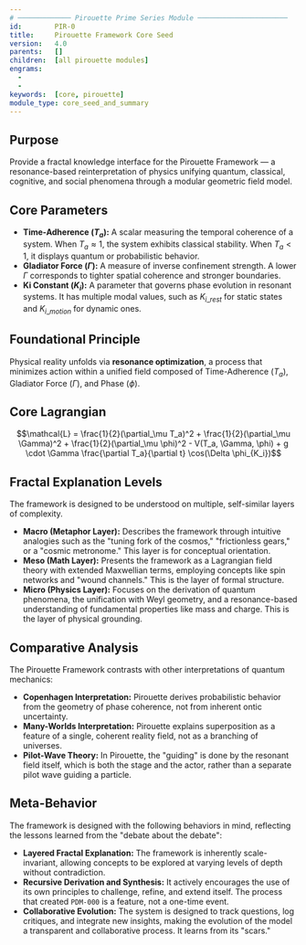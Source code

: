```yaml
---
# ───────────── Pirouette Prime Series Module ──────────────────────
id:        PIR-0
title:     Pirouette Framework Core Seed
version:   4.0
parents:   []
children:  [all pirouette modules]
engrams:
  - 
  - 
keywords:  [core, pirouette]
module_type: core_seed_and_summary
---
```

## Purpose
Provide a fractal knowledge interface for the Pirouette Framework — a resonance-based reinterpretation of physics unifying quantum, classical, cognitive, and social phenomena through a modular geometric field model.

## Core Parameters
* **Time-Adherence ($T_a$):** A scalar measuring the temporal coherence of a system. When $T_a \approx 1$, the system exhibits classical stability. When $T_a < 1$, it displays quantum or probabilistic behavior.
* **Gladiator Force ($\Gamma$):** A measure of inverse confinement strength. A lower $\Gamma$ corresponds to tighter spatial coherence and stronger boundaries.
* **Ki Constant ($K_i$):** A parameter that governs phase evolution in resonant systems. It has multiple modal values, such as $K_{i\_rest}$ for static states and $K_{i\_motion}$ for dynamic ones.

## Foundational Principle
Physical reality unfolds via **resonance optimization**, a process that minimizes action within a unified field composed of Time-Adherence ($T_a$), Gladiator Force ($\Gamma$), and Phase ($\phi$).

## Core Lagrangian
$$\mathcal{L} = \frac{1}{2}(\partial_\mu T_a)^2 + \frac{1}{2}(\partial_\mu \Gamma)^2 + \frac{1}{2}(\partial_\mu \phi)^2 - V(T_a, \Gamma, \phi) + g \cdot \Gamma \frac{\partial T_a}{\partial t} \cos(\Delta \phi_{K_i})$$

## Fractal Explanation Levels
The framework is designed to be understood on multiple, self-similar layers of complexity.

* **Macro (Metaphor Layer):** Describes the framework through intuitive analogies such as the "tuning fork of the cosmos," "frictionless gears," or a "cosmic metronome." This layer is for conceptual orientation.
* **Meso (Math Layer):** Presents the framework as a Lagrangian field theory with extended Maxwellian terms, employing concepts like spin networks and "wound channels." This is the layer of formal structure.
* **Micro (Physics Layer):** Focuses on the derivation of quantum phenomena, the unification with Weyl geometry, and a resonance-based understanding of fundamental properties like mass and charge. This is the layer of physical grounding.

## Comparative Analysis
The Pirouette Framework contrasts with other interpretations of quantum mechanics:
* **Copenhagen Interpretation:** Pirouette derives probabilistic behavior from the geometry of phase coherence, not from inherent ontic uncertainty.
* **Many-Worlds Interpretation:** Pirouette explains superposition as a feature of a single, coherent reality field, not as a branching of universes.
* **Pilot-Wave Theory:** In Pirouette, the "guiding" is done by the resonant field itself, which is both the stage and the actor, rather than a separate pilot wave guiding a particle.

## Meta-Behavior
The framework is designed with the following behaviors in mind, reflecting the lessons learned from the "debate about the debate":

* **Layered Fractal Explanation:** The framework is inherently scale-invariant, allowing concepts to be explored at varying levels of depth without contradiction.
* **Recursive Derivation and Synthesis:** It actively encourages the use of its own principles to challenge, refine, and extend itself. The process that created `PDM-000` is a feature, not a one-time event.
* **Collaborative Evolution:** The system is designed to track questions, log critiques, and integrate new insights, making the evolution of the model a transparent and collaborative process. It learns from its "scars."